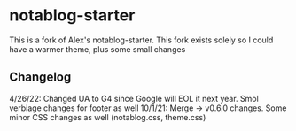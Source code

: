 # notablog-starter
This is a fork of Alex's notablog-starter. This fork exists solely so I could have a warmer theme, plus some small changes

## Changelog
4/26/22: Changed UA to G4 since Google will EOL it next year. Smol verbiage changes for footer as well
10/1/21: Merge -> v0.6.0 changes. Some minor CSS changes as well (notablog.css, theme.css)